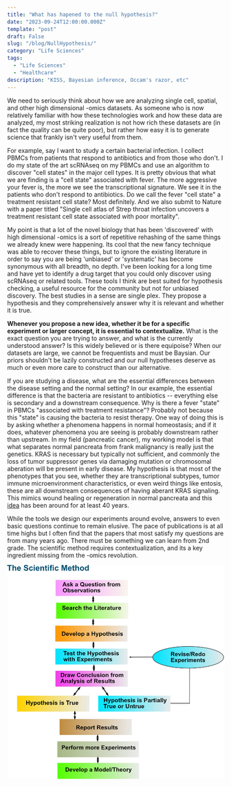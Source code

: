 ```yaml
---
title: "What has hapened to the null hypothesis?"
date: "2023-09-24T12:00:00.000Z"
template: "post"
draft: False
slug: "/blog/NullHypothesis/"
category: "Life Sciences"
tags:
  - "Life Sciences"
  - "Healthcare"
description: "KISS, Bayesian inference, Occam's razor, etc"
---
```


We need to seriously think about how we are analyzing single cell, spatial, and other high dimensional -omics datasets. As someone who is now relatively familiar with how these technologies work and how these data are analyzed, my most striking realization is not how rich these datasets are (in fact the quality can be quite poor), but rather how easy it is to generate science that frankly isn't very useful from them. 

For example, say I want to study a certain bacterial infection. I collect PBMCs from patients that respond to antibiotics and from those who don't. I do my state of the art scRNAseq on my PBMCs and use an algorithm to discover "cell states" in the major cell types. It is pretty obvious that what we are finding is a "cell state" associated with fever. The more aggressive your fever is, the more we see the transcriptional signature. We see it in the patients who don't respond to antibiotics. Do we call the fever "cell state" a treatment resistant cell state? Most definitely. And we also submit to Nature with a paper titled "Single cell atlas of Strep throat infection uncovers a treatment resistant cell state associated with poor mortality". 

My point is that a lot of the novel biology that has been 'discovered' with high dimensional -omics is a sort of repetitive rehashing of the same things we already knew were happening. Its cool that the new fancy technique was able to recover these things, but to ignore the existing literature in order to say you are being 'unbiased' or 'systematic' has become synonymous with all breadth, no depth. I've been looking for a long time and have yet to identify a drug target that you could only discover using scRNAseq or related tools. These tools I think are best suited for hypothesis checking, a useful resource for the community but not for unbiased discovery. The best studies in a sense are single plex. They propose a hypothesis and they comprehensively answer why it is relevant and whether it is true.

__Whenever you propose a new idea, whether it be for a specific experiment or larger concept, it is essential to contextualize.__ What is the exact question you are trying to answer, and what is the currently understood answer? Is this widely believed or is there equipoise? When our datasets are large, we cannot be frequentists and must be Baysian. Our priors shouldn't be lazily constructed and our null hypotheses deserve as much or even more care to construct than our alternative.

If you are studying a disease, what are the essential differences between the disease setting and the normal setting? In our example, the essential difference is that the bacteria are resistant to antibiotics -- everything else is secondary and a downstream consequence. Why is there a fever "state" in PBMCs "associated with treatment resistance"? Probably not because this "state" is causing the bacteria to resist therapy. One way of doing this is by asking whether a phenomena happens in normal homeostasis; and if it does, whatever phenomena you are seeing is probably downstream rather than upstream. In my field (pancreatic cancer), my working model is that what separates normal pancreata from frank malignancy is really just the genetics. KRAS is necessary but typically not sufficient, and commonly the loss of tumor suppressor genes via damaging mutation or chromosomal aberation will be present in early disease. My hypothesis is that most of the phenotypes that you see, whether they are transcriptional subtypes, tumor immune microenvironment characteristics, or even weird things like entosis, these are all downstream consequences of having aberant KRAS signaling. This mimics wound healing or regeneration in normal pancreata and this [idea](https://www.nejm.org/doi/10.1056/NEJM198612253152606) has been around for at least 40 years.

While the tools we design our experiments around evolve, answers to even basic questions continue to remain elusive. The pace of publications is at all time highs but I often find that the papers that most satisfy my questions are from many years ago. There must be something we can learn from 2nd grade. The scientific method requires contextualization, and its a key ingredient missing from the -omics revolution.

![Scientific Method](ScientificMethod.jpg "Scientific Method")
